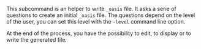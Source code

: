 This subcommand is an helper to write `_oasis` file. It asks a serie of
questions to create an initial `_oasis` file. The questions depend on the
level of the user, you can set this level with the `-level` command line
option. 

At the end of the process, you have the possibility to edit, to display or
to write the generated file.
